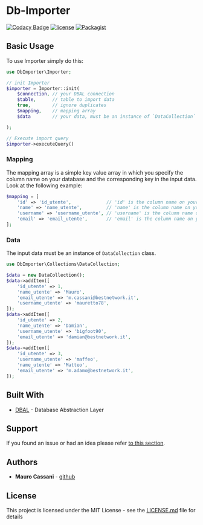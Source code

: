 # Db-Importer

[![Codacy Badge](https://api.codacy.com/project/badge/Grade/61444b8259e642f990965fc843283ad7)](https://www.codacy.com/app/mauretto78/db-importer?utm_source=github.com&amp;utm_medium=referral&amp;utm_content=mauretto78/db-importer&amp;utm_campaign=Badge_Grade)
[![license](https://img.shields.io/github/license/mauretto78/db-importer.svg)]()
[![Packagist](https://img.shields.io/packagist/v/mauretto78/db-importer.svg)]()

## Basic Usage

To use Importer simply do this:

```php
use DbImporter\Importer;

// init Importer
$importer = Importer::init(
    $connection, // your DBAL connection
    $table,      // table to import data
    true,        // ignore duplicates
    $mapping,    // mapping array
    $data        // your data, must be an instance of `DataCollection` class.

);

// Execute import query
$importer->executeQuery()

```

### Mapping

The mapping array is a simple key value array in which you specify the column name on your database and the corresponding key in the input data. Look at the following example:

```php
$mapping = [
    'id' => 'id_utente',             // 'id' is the column name on your database. 'id_utente' is the key in input data
    'name' => 'name_utente',         // 'name' is the column name on your database. 'name_utente' is the key in input data
    'username' => 'username_utente', // 'username' is the column name on your database. 'username_utente' is the key in input data
    'email' => 'email_utente',       // 'email' is the column name on your database. 'email_utente' is the key in input data
];
```

### Data

The input data must be an instance of `DataCollection` class.

```php
use DbImporter\Collections\DataCollection;

$data = new DataCollection();
$data->addItem([
    'id_utente' => 1,
    'name_utente' => 'Mauro',
    'email_utente' => 'm.cassani@bestnetwork.it',
    'username_utente' => 'mauretto78',
]);
$data->addItem([
    'id_utente' => 2,
    'name_utente' => 'Damian',
    'username_utente' => 'bigfoot90',
    'email_utente' => 'damian@bestnetwork.it',
]);
$data->addItem([
    'id_utente' => 3,
    'username_utente' => 'maffeo',
    'name_utente' => 'Matteo',
    'email_utente' => 'm.adamo@bestnetwork.it',
]);
```

## Built With

* [DBAL](http://www.doctrine-project.org/projects/dbal.html) - Database Abstraction Layer

## Support

If you found an issue or had an idea please refer [to this section](https://github.com/mauretto78/db-importer/issues).

## Authors

* **Mauro Cassani** - [github](https://github.com/mauretto78)

## License

This project is licensed under the MIT License - see the [LICENSE.md](LICENSE.md) file for details
